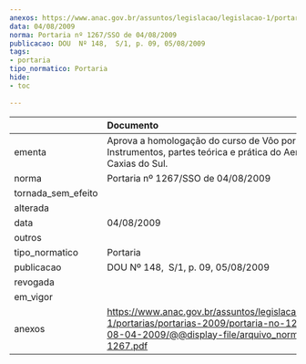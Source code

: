 ```yaml
---
anexos: https://www.anac.gov.br/assuntos/legislacao/legislacao-1/portarias/portarias-2009/portaria-no-1267-sso-de-08-04-2009/@@display-file/arquivo_norma/PA2009-1267.pdf
data: 04/08/2009
norma: Portaria nº 1267/SSO de 04/08/2009
publicacao: DOU  Nº 148,  S/1, p. 09, 05/08/2009
tags:
- portaria
tipo_normatico: Portaria
hide: 
- toc 
 
---
```


|                    | Documento                                                                                                                                                         |
|:-------------------|:------------------------------------------------------------------------------------------------------------------------------------------------------------------|
| ementa             | Aprova a homologação do curso de Vôo por Instrumentos, partes teórica e prática do Aeroclube de Caxias do Sul.                                                    |
| norma              | Portaria nº 1267/SSO de 04/08/2009                                                                                                                                |
| tornada_sem_efeito |                                                                                                                                                                   |
| alterada           |                                                                                                                                                                   |
| data               | 04/08/2009                                                                                                                                                        |
| outros             |                                                                                                                                                                   |
| tipo_normatico     | Portaria                                                                                                                                                          |
| publicacao         | DOU  Nº 148,  S/1, p. 09, 05/08/2009                                                                                                                              |
| revogada           |                                                                                                                                                                   |
| em_vigor           |                                                                                                                                                                   |
| anexos             | https://www.anac.gov.br/assuntos/legislacao/legislacao-1/portarias/portarias-2009/portaria-no-1267-sso-de-08-04-2009/@@display-file/arquivo_norma/PA2009-1267.pdf |